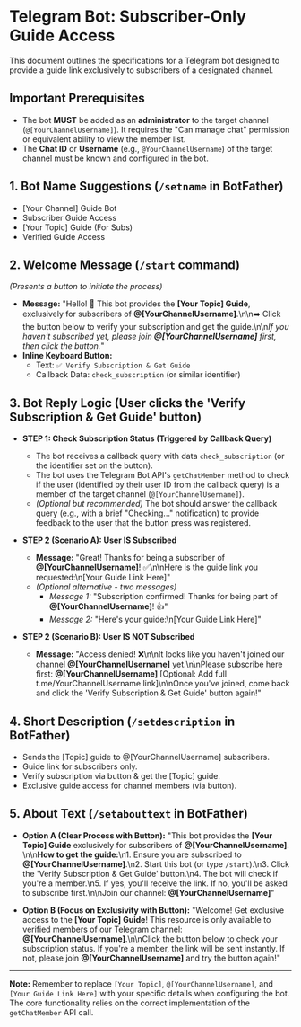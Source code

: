 # Telegram Bot: Subscriber-Only Guide Access

This document outlines the specifications for a Telegram bot designed to provide a guide link exclusively to subscribers of a designated channel.

## Important Prerequisites

*   The bot **MUST** be added as an **administrator** to the target channel (`@[YourChannelUsername]`). It requires the "Can manage chat" permission or equivalent ability to view the member list.
*   The **Chat ID** or **Username** (e.g., `@YourChannelUsername`) of the target channel must be known and configured in the bot.

## 1. Bot Name Suggestions (`/setname` in BotFather)

*   [Your Channel] Guide Bot
*   Subscriber Guide Access
*   [Your Topic] Guide (For Subs)
*   Verified Guide Access

## 2. Welcome Message (`/start` command)

*(Presents a button to initiate the process)*

*   **Message:**
    "Hello! 👋 This bot provides the **[Your Topic] Guide**, exclusively for subscribers of **@[YourChannelUsername]**.\n\n➡️ Click the button below to verify your subscription and get the guide.\n\n*If you haven't subscribed yet, please join **@[YourChannelUsername]** first, then click the button.*"
*   **Inline Keyboard Button:**
    *   Text: `✅ Verify Subscription & Get Guide`
    *   Callback Data: `check_subscription` (or similar identifier)

## 3. Bot Reply Logic (User clicks the 'Verify Subscription & Get Guide' button)

*   **STEP 1: Check Subscription Status (Triggered by Callback Query)**
    *   The bot receives a callback query with data `check_subscription` (or the identifier set on the button).
    *   The bot uses the Telegram Bot API's `getChatMember` method to check if the user (identified by their user ID from the callback query) is a member of the target channel (`@[YourChannelUsername]`).
    *   *(Optional but recommended)* The bot should answer the callback query (e.g., with a brief "Checking..." notification) to provide feedback to the user that the button press was registered.

*   **STEP 2 (Scenario A): User IS Subscribed**
    *   **Message:** "Great! Thanks for being a subscriber of **@[YourChannelUsername]**! ✅\n\nHere is the guide link you requested:\n[Your Guide Link Here]"
    *   *(Optional alternative - two messages)*
        *   *Message 1:* "Subscription confirmed! Thanks for being part of **@[YourChannelUsername]**! 👍"
        *   *Message 2:* "Here's your guide:\n[Your Guide Link Here]"

*   **STEP 2 (Scenario B): User IS NOT Subscribed**
    *   **Message:** "Access denied! ❌\n\nIt looks like you haven't joined our channel **@[YourChannelUsername]** yet.\n\nPlease subscribe here first: **@[YourChannelUsername]** [Optional: Add full t.me/YourChannelUsername link]\n\nOnce you've joined, come back and click the 'Verify Subscription & Get Guide' button again!"

## 4. Short Description (`/setdescription` in BotFather)

*   Sends the [Topic] guide to @[YourChannelUsername] subscribers.
*   Guide link for subscribers only.
*   Verify subscription via button & get the [Topic] guide.
*   Exclusive guide access for channel members (via button).

## 5. About Text (`/setabouttext` in BotFather)

*   **Option A (Clear Process with Button):**
    "This bot provides the **[Your Topic] Guide** exclusively for subscribers of **@[YourChannelUsername]**. \n\n**How to get the guide:**\n1. Ensure you are subscribed to **@[YourChannelUsername]**.\n2. Start this bot (or type `/start`).\n3. Click the 'Verify Subscription & Get Guide' button.\n4. The bot will check if you're a member.\n5. If yes, you'll receive the link. If no, you'll be asked to subscribe first.\n\nJoin our channel: **@[YourChannelUsername]**"

*   **Option B (Focus on Exclusivity with Button):**
    "Welcome! Get exclusive access to the **[Your Topic] Guide**! This resource is only available to verified members of our Telegram channel: **@[YourChannelUsername]**.\n\nClick the button below to check your subscription status. If you're a member, the link will be sent instantly. If not, please join **@[YourChannelUsername]** and try the button again!"

---

**Note:** Remember to replace `[Your Topic]`, `@[YourChannelUsername]`, and `[Your Guide Link Here]` with your specific details when configuring the bot. The core functionality relies on the correct implementation of the `getChatMember` API call.
